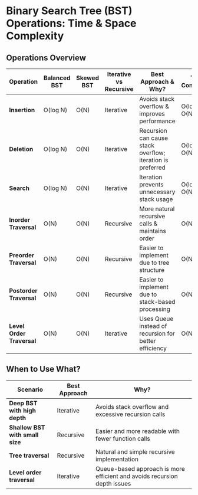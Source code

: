 # Binary Search Tree (BST) Operations: Time & Space Complexity

## Operations Overview

| Operation            | Balanced BST  | Skewed BST  | Iterative vs Recursive | Best Approach & Why? | Time Complexity | Space Complexity |
|----------------------|--------------|-------------|------------------------|-----------------------|-----------------|-----------------|
| **Insertion**       | O(log N)      | O(N)        | Iterative              | Avoids stack overflow & improves performance | O(log N) / O(N) | O(1) Iterative / O(N) Recursive |
| **Deletion**        | O(log N)      | O(N)        | Iterative              | Recursion can cause stack overflow; iteration is preferred | O(log N) / O(N) | O(1) Iterative / O(N) Recursive |
| **Search**         | O(log N)      | O(N)        | Iterative              | Iteration prevents unnecessary stack usage | O(log N) / O(N) | O(1) Iterative / O(N) Recursive |
| **Inorder Traversal**  | O(N)         | O(N)        | Recursive              | More natural recursive calls & maintains order | O(N) | O(N) |
| **Preorder Traversal** | O(N)         | O(N)        | Recursive              | Easier to implement due to tree structure | O(N) | O(N) |
| **Postorder Traversal**| O(N)         | O(N)        | Recursive              | Easier to implement due to stack-based processing | O(N) | O(N) |
| **Level Order Traversal** | O(N)      | O(N)        | Iterative              | Uses Queue instead of recursion for better efficiency | O(N) | O(N) |

## When to Use What?

| Scenario                          | Best Approach | Why? |
|------------------------------------|--------------|------|
| **Deep BST with high depth**       | Iterative    | Avoids stack overflow and excessive recursion calls |
| **Shallow BST with small size**    | Recursive    | Easier and more readable with fewer function calls |
| **Tree traversal**                 | Recursive    | Natural and simple recursive implementation |
| **Level order traversal**          | Iterative    | Queue-based approach is more efficient and avoids recursion depth issues |
